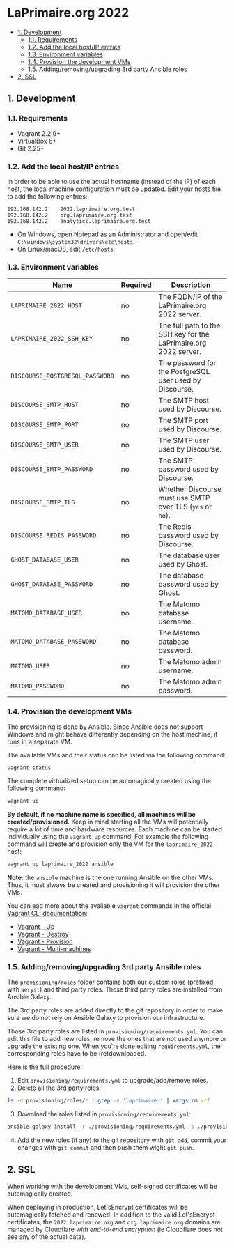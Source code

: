 # LaPrimaire.org 2022

<!-- TOC depthFrom:2 -->

- [1. Development](#1-development)
    - [1.1. Requirements](#11-requirements)
    - [1.2. Add the local host/IP entries](#12-add-the-local-hostip-entries)
    - [1.3. Environment variables](#13-environment-variables)
    - [1.4. Provision the development VMs](#14-provision-the-development-vms)
    - [1.5. Adding/removing/upgrading 3rd party Ansible roles](#15-addingremovingupgrading-3rd-party-ansible-roles)
- [2. SSL](#2-ssl)

<!-- /TOC -->

## 1. Development

### 1.1. Requirements

- Vagrant 2.2.9+
- VirtualBox 6+
- Git 2.25+

### 1.2. Add the local host/IP entries

In order to be able to use the actual hostname (instead of the IP) of each
host, the local machine configuration must be updated.
Edit your hosts file to add the following entries:

```
192.168.142.2    2022.laprimaire.org.test
192.168.142.2    org.laprimaire.org.test
192.168.142.2    analytics.laprimaire.org.test
```

- On Windows, open Notepad as an Administrator and open/edit `C:\windows\system32\drivers\etc\hosts`.
- On Linux/macOS, edit `/etc/hosts`.

### 1.3. Environment variables

| Name | Required | Description |
|-|-|-|
| `LAPRIMAIRE_2022_HOST` | no | The FQDN/IP of the LaPrimaire.org 2022 server. |
| `LAPRIMAIRE_2022_SSH_KEY` | no | The full path to the SSH key for the LaPrimaire.org 2022 server. |
| `DISCOURSE_POSTGRESQL_PASSWORD` | no | The password for the PostgreSQL user used by Discourse. |
| `DISCOURSE_SMTP_HOST` | no | The SMTP host used by Discourse. |
| `DISCOURSE_SMTP_PORT` | no | The SMTP port used by Discourse. |
| `DISCOURSE_SMTP_USER` | no | The SMTP user used by Discourse. |
| `DISCOURSE_SMTP_PASSWORD` | no | The SMTP password used by Discourse. |
| `DISCOURSE_SMTP_TLS` | no | Whether Discourse must use SMTP over TLS (`yes` or `no`). |
| `DISCOURSE_REDIS_PASSWORD` | no | The Redis password used by Discourse. |
| `GHOST_DATABASE_USER` | no | The database user used by Ghost. |
| `GHOST_DATABASE_PASSWORD` | no | The database password used by Ghost. |
| `MATOMO_DATABASE_USER` | no | The Matomo database username. |
| `MATOMO_DATABASE_PASSWORD` | no | The Matomo database password. |
| `MATOMO_USER` | no | The Matomo admin username. |
| `MATOMO_PASSWORD` | no | The Matomo admin password. |

### 1.4. Provision the development VMs

The provisioning is done by Ansible. Since Ansible does not support Windows
and might behave differently depending on the host machine, it runs in a
separate VM.

The available VMs and their status can be listed via the following command:

```bash
vagrant status
```

The complete virtualized setup can be automagically created using the following
command:

```bash
vagrant up
```

**By default, if no machine name is specified, all machines will be created/provisioned.**
Keep in mind starting all the VMs will potentially require a lot of time
and hardware resources. Each machine can be started individually using the
`vagrant up` command. For example the following command will create and
provision only the VM for the `laprimaire_2022` host:

```bash
vagrant up laprimaire_2022 ansible
```

**Note:** the `ansible` machine is the one running Ansible on the other VMs.
Thus, it must always be created and provisioning it will provision the other
VMs.

You can ead more about the available `vagrant` commands in the official
[Vagrant CLI documentation](https://www.vagrantup.com/docs/cli):

* [Vagrant - Up](https://www.vagrantup.com/docs/cli/up)
* [Vagrant - Destroy](https://www.vagrantup.com/docs/cli/destroy)
* [Vagrant - Provision](https://www.vagrantup.com/docs/cli/provision)
* [Vagrant - Multi-machines](https://www.vagrantup.com/docs/multi-machine)

### 1.5. Adding/removing/upgrading 3rd party Ansible roles

The `provisioning/roles` folder contains both our custom roles (prefixed with
`aerys.`) and third party roles. Those third party roles are installed from
Ansible Galaxy.

The 3rd party roles are added directly to the git repository in order to make
sure we do not rely on Ansible Galaxy to provision our infrastructure.

Those 3rd party roles are listed in `provisioning/requirements.yml`. You can
edit this file to add new roles, remove the ones that are not used anymore
or upgrade the existing one. When you're done editing `requirements.yml`, the
corresponding roles have to be (re)downloaded.

Here is the full procedure:

1. Edit `provisioning/requirements.yml` to upgrade/add/remove roles.
2. Delete all the 3rd party roles:

```bash
ls -d provisioning/roles/* | grep -v 'laprimaire.' | xargs rm -rf
```

3. Download the roles listed in `provisioning/requirements.yml`:

```bash
ansible-galaxy install -r ./provisioning/requirements.yml -p ./provisioning/roles
```

4. Add the new roles (if any) to the git repository with `git add`, commit
your changes with `git commit` and then push them wight `git push`.

## 2. SSL

When working with the development VMs, self-signed certificates will be automagically
created.

When deploying in production, Let'sEncrypt certificates will be automagically fetched
and renewed. In addition to the valid Let'sEncrypt certificates, the `2022.laprimaire.org`
and `org.laprimaire.org` domains are managed by Cloudflare *with end-to-end
encryption* (ie Cloudflare does not see any of the actual data).
